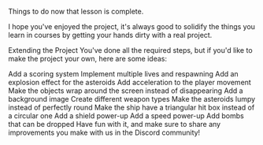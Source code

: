 Things to do now that lesson is complete.

I hope you've enjoyed the project, it's always good to solidify the things you learn in courses by getting your hands dirty with a real project.

Extending the Project
You've done all the required steps, but if you'd like to make the project your own, here are some ideas:

Add a scoring system
Implement multiple lives and respawning
Add an explosion effect for the asteroids
Add acceleration to the player movement
Make the objects wrap around the screen instead of disappearing
Add a background image
Create different weapon types
Make the asteroids lumpy instead of perfectly round
Make the ship have a triangular hit box instead of a circular one
Add a shield power-up
Add a speed power-up
Add bombs that can be dropped
Have fun with it, and make sure to share any improvements you make with us in the Discord community!
